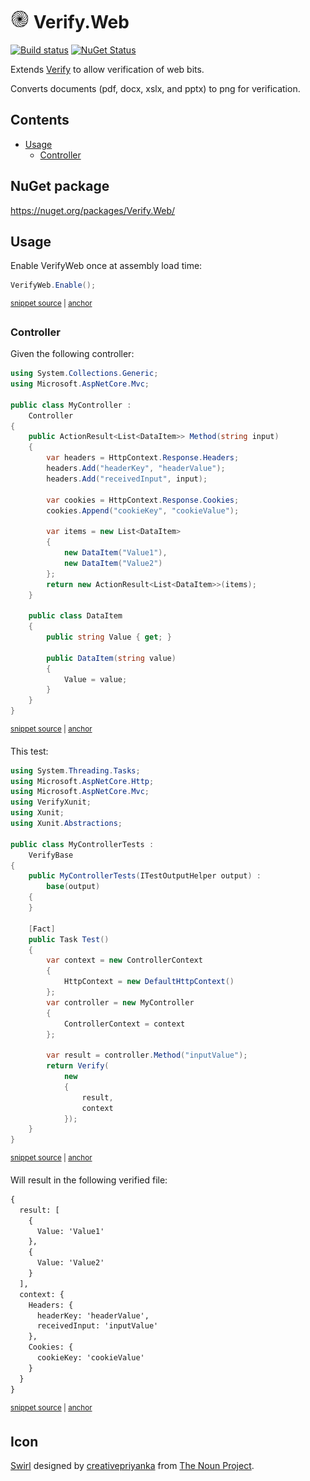 <!--
GENERATED FILE - DO NOT EDIT
This file was generated by [MarkdownSnippets](https://github.com/SimonCropp/MarkdownSnippets).
Source File: /readme.source.md
To change this file edit the source file and then run MarkdownSnippets.
-->

# <img src="/src/icon.png" height="30px"> Verify.Web

[![Build status](https://ci.appveyor.com/api/projects/status/7k8hh0guut2ioak2?svg=true)](https://ci.appveyor.com/project/SimonCropp/verify-web)
[![NuGet Status](https://img.shields.io/nuget/v/Verify.Web.svg)](https://www.nuget.org/packages/Verify.Web/)

Extends [Verify](https://github.com/SimonCropp/Verify) to allow verification of web bits.

Converts documents (pdf, docx, xslx, and pptx) to png for verification.


<!-- toc -->
## Contents

  * [Usage](#usage)
    * [Controller](#controller)<!-- endtoc -->


## NuGet package

https://nuget.org/packages/Verify.Web/


## Usage

Enable VerifyWeb once at assembly load time:

<!-- snippet: Enable -->
<a id='snippet-enable'/></a>
```cs
VerifyWeb.Enable();
```
<sup><a href='/src/Tests/GlobalSetup.cs#L9-L11' title='File snippet `enable` was extracted from'>snippet source</a> | <a href='#snippet-enable' title='Navigate to start of snippet `enable`'>anchor</a></sup>
<!-- endsnippet -->


### Controller

Given the following controller:

<!-- snippet: MyController.cs -->
<a id='snippet-MyController.cs'/></a>
```cs
using System.Collections.Generic;
using Microsoft.AspNetCore.Mvc;

public class MyController :
    Controller
{
    public ActionResult<List<DataItem>> Method(string input)
    {
        var headers = HttpContext.Response.Headers;
        headers.Add("headerKey", "headerValue");
        headers.Add("receivedInput", input);

        var cookies = HttpContext.Response.Cookies;
        cookies.Append("cookieKey", "cookieValue");

        var items = new List<DataItem>
        {
            new DataItem("Value1"),
            new DataItem("Value2")
        };
        return new ActionResult<List<DataItem>>(items);
    }

    public class DataItem
    {
        public string Value { get; }

        public DataItem(string value)
        {
            Value = value;
        }
    }
}
```
<sup><a href='/src/Tests/Snippets/MyController.cs#L1-L33' title='File snippet `MyController.cs` was extracted from'>snippet source</a> | <a href='#snippet-MyController.cs' title='Navigate to start of snippet `MyController.cs`'>anchor</a></sup>
<!-- endsnippet -->

This test:

<!-- snippet: MyControllerTests.cs -->
<a id='snippet-MyControllerTests.cs'/></a>
```cs
using System.Threading.Tasks;
using Microsoft.AspNetCore.Http;
using Microsoft.AspNetCore.Mvc;
using VerifyXunit;
using Xunit;
using Xunit.Abstractions;

public class MyControllerTests :
    VerifyBase
{
    public MyControllerTests(ITestOutputHelper output) :
        base(output)
    {
    }

    [Fact]
    public Task Test()
    {
        var context = new ControllerContext
        {
            HttpContext = new DefaultHttpContext()
        };
        var controller = new MyController
        {
            ControllerContext = context
        };

        var result = controller.Method("inputValue");
        return Verify(
            new
            {
                result,
                context
            });
    }
}
```
<sup><a href='/src/Tests/Snippets/MyControllerTests.cs#L1-L36' title='File snippet `MyControllerTests.cs` was extracted from'>snippet source</a> | <a href='#snippet-MyControllerTests.cs' title='Navigate to start of snippet `MyControllerTests.cs`'>anchor</a></sup>
<!-- endsnippet -->

Will result in the following verified file:

<!-- snippet: MyControllerTests.Test.verified.txt -->
<a id='snippet-MyControllerTests.Test.verified.txt'/></a>
```txt
{
  result: [
    {
      Value: 'Value1'
    },
    {
      Value: 'Value2'
    }
  ],
  context: {
    Headers: {
      headerKey: 'headerValue',
      receivedInput: 'inputValue'
    },
    Cookies: {
      cookieKey: 'cookieValue'
    }
  }
}
```
<sup><a href='/src/Tests/Snippets/MyControllerTests.Test.verified.txt#L1-L19' title='File snippet `MyControllerTests.Test.verified.txt` was extracted from'>snippet source</a> | <a href='#snippet-MyControllerTests.Test.verified.txt' title='Navigate to start of snippet `MyControllerTests.Test.verified.txt`'>anchor</a></sup>
<!-- endsnippet -->


## Icon

[Swirl](https://thenounproject.com/term/swirl/1568686/) designed by [creativepriyanka](https://thenounproject.com/creativepriyanka) from [The Noun Project](https://thenounproject.com/creativepriyanka).
